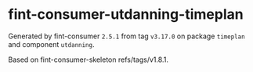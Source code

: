 # fint-consumer-utdanning-timeplan

Generated by fint-consumer `2.5.1` from tag `v3.17.0` on package `timeplan` and component `utdanning`.

Based on fint-consumer-skeleton refs/tags/v1.8.1.

